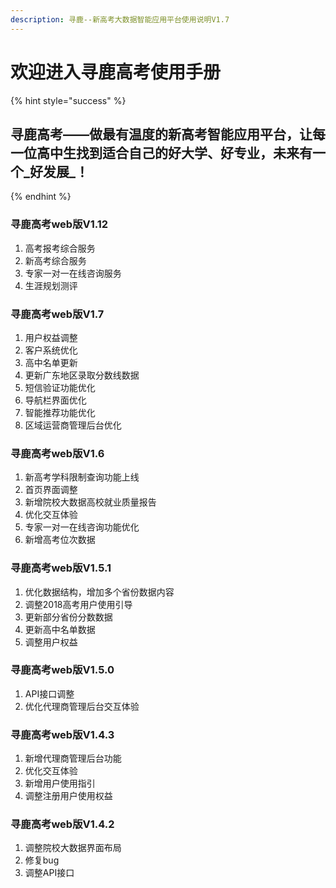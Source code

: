 ```yaml
---
description: 寻鹿--新高考大数据智能应用平台使用说明V1.7
---
```


# 欢迎进入寻鹿高考使用手册



{% hint style="success" %}
## 寻鹿高考——做最有温度的新高考智能应用平台，让每一位高中生找到适合自己的好大学、好专业，未来有一个_好发展_！
{% endhint %}

###  寻鹿高考web版V1.12

1. 高考报考综合服务
2. 新高考综合服务
3. 专家一对一在线咨询服务
4. 生涯规划测评

###  寻鹿高考web版V1.7

1. 用户权益调整
2. 客户系统优化
3. 高中名单更新
4. 更新广东地区录取分数线数据
5. 短信验证功能优化
6. 导航栏界面优化
7. 智能推荐功能优化
8. 区域运营商管理后台优化

###  寻鹿高考web版V1.6

1. 新高考学科限制查询功能上线
2. 首页界面调整
3. 新增院校大数据高校就业质量报告
4. 优化交互体验
5. 专家一对一在线咨询功能优化
6. 新增高考位次数据

###  寻鹿高考web版V1.5.1

1. 优化数据结构，增加多个省份数据内容
2. 调整2018高考用户使用引导
3. 更新部分省份分数数据
4. 更新高中名单数据
5. 调整用户权益

###  寻鹿高考web版V1.5.0

1. API接口调整
2. 优化代理商管理后台交互体验

###  寻鹿高考web版V1.4.3

1. 新增代理商管理后台功能
2. 优化交互体验
3. 新增用户使用指引
4. 调整注册用户使用权益

###  寻鹿高考web版V1.4.2

1. 调整院校大数据界面布局
2. 修复bug
3. 调整API接口



